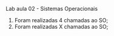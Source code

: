 Lab aula 02 - Sistemas Operacionais

1) Foram realizadas 4 chamadas ao SO;
2) Foram realizadas X chamadas ao SO;
